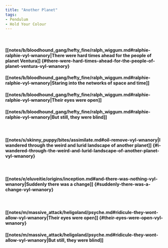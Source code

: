 ```yaml
---
title: "Another Planet"
tags:
- Pendulum
- Hold Your Colour
---
```

&nbsp;
#### [[notes/b/bloodhound_gang/hefty_fine/ralph_wiggum.md#ralphie-ralphie-vyl-wnanory|There were hard times ahead for the people of planet Ventura]] {#there-were-hard-times-ahead-for-the-people-of-planet-ventura-vyl-wnanory}
#### [[notes/b/bloodhound_gang/hefty_fine/ralph_wiggum.md#ralphie-ralphie-vyl-wnanory|Staring into the networks of space and time]]
#### [[notes/b/bloodhound_gang/hefty_fine/ralph_wiggum.md#ralphie-ralphie-vyl-wnanory|Their eyes were open]]
#### [[notes/b/bloodhound_gang/hefty_fine/ralph_wiggum.md#ralphie-ralphie-vyl-wnanory|But still, they were blind]]
&nbsp;
#### [[notes/s/skinny_puppy/bites/assimilate.md#oil-remove-vyl-wnanory|I wandered through the weird and lurid landscape of another planet]] {#i-wandered-through-the-weird-and-lurid-landscape-of-another-planet-vyl-wnanory}
&nbsp;
#### [[notes/e/eluveitie/origins/inception.md#and-there-was-nothing-vyl-wnanory|Suddenly there was a change]] {#suddenly-there-was-a-change-vyl-wnanory}
&nbsp;
#### [[notes/m/massive_attack/heligoland/psyche.md#ridicule-they-wont-allow-vyl-wnanory|Their eyes were open]] {#their-eyes-were-open-vyl-wnanory}
#### [[notes/m/massive_attack/heligoland/psyche.md#ridicule-they-wont-allow-vyl-wnanory|But still, they were blind]]
